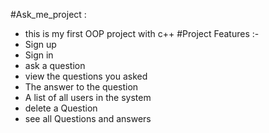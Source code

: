 #Ask_me_project :
- this is my first OOP project with c++
#Project Features :-
- Sign up 
- Sign in
- ask a question
- view the questions you asked
- The answer to the question
- A list of all users in the system
- delete a Question
- see all Questions and answers
